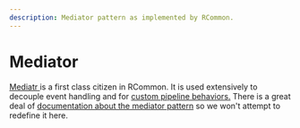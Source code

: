 ```yaml
---
description: Mediator pattern as implemented by RCommon.
---
```


# Mediator

[Mediatr ](https://github.com/jbogard/MediatR)is a first class citizen in RCommon. It is used extensively to decouple event handling and for [custom pipeline behaviors.](../../infrastructure/mediatr-pipeline.md) There is a great deal of [documentation about the mediator pattern](https://www.geeksforgeeks.org/mediator-design-pattern/) so we won't attempt to redefine it here.&#x20;
